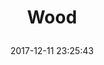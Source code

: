 ---
title: > #shorten me
  Wood
name: >
  Wood
date: "2017-12-11 23:25:43"
buy_now: "https://www.amazon.com/Meredith-Wood/dp/B0045FEHE6?psc=1&SubscriptionId=AKIAIA5RBQIWQVTCUEUQ&tag=coldcutdeals-20&linkCode=xm2&camp=2025&creative=165953&creativeASIN=B0045FEHE6"
description_markdown: >-

  Wood
tweet_id_str: "940361986608697345"
price: "$125.86"
list_price: "$125.86"
deal_price: "$32.00"
you_save: "$93.86 (75%)"
asin: "B0045FEHE6"
image: "https://images-na.ssl-images-amazon.com/images/I/61dX4XwYs%2BL.jpg"
---